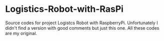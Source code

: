 # Logistics-Robot-with-RasPi
Source codes for project Logistcs Robot with RaspberryPi.
Unfortunately I didn't find a version with good comments but just this one.
All these codes are my original.
